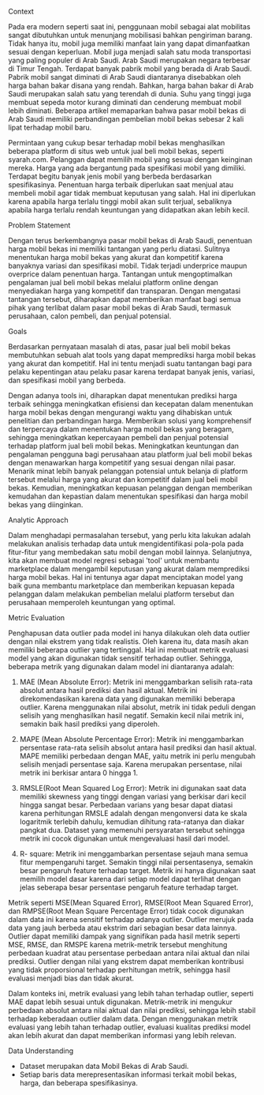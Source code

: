 Context


Pada era modern seperti saat ini, penggunaan mobil sebagai alat mobilitas sangat dibutuhkan untuk menunjang mobilisasi bahkan pengiriman barang. Tidak hanya itu, mobil juga memiliki manfaat lain yang dapat dimanfaatkan sesuai dengan keperluan. Mobil juga menjadi salah satu moda transportasi yang paling populer di Arab Saudi. Arab Saudi merupakan negara terbesar di Timur Tengah. Terdapat banyak pabrik mobil yang berada di Arab Saudi. Pabrik mobil sangat diminati di Arab Saudi diantaranya disebabkan oleh harga bahan bakar disana yang rendah. Bahkan, harga bahan bakar di Arab Saudi merupakan salah satu yang terendah di dunia. Suhu yang tinggi juga membuat sepeda motor kurang diminati dan cenderung membuat mobil lebih diminati. Beberapa artikel memaparkan bahwa pasar mobil bekas di Arab Saudi memiliki perbandingan pembelian mobil bekas sebesar 2 kali lipat terhadap mobil baru.

Permintaan yang cukup besar terhadap mobil bekas menghasilkan beberapa platform di situs web untuk jual beli mobil bekas, seperti syarah.com. Pelanggan dapat memilih mobil yang sesuai dengan keinginan mereka. Harga yang ada bergantung pada spesifikasi mobil yang dimiliki. Terdapat begitu banyak jenis mobil yang berbeda berdasarkan spesifikasinya. Penentuan harga terbaik diperlukan saat menjual atau membeli mobil agar tidak membuat keputusan yang salah. Hal ini diperlukan karena apabila harga terlalu tinggi mobil akan sulit terjual, sebaliknya apabila harga terlalu rendah keuntungan yang didapatkan akan lebih kecil. 

Problem Statement


Dengan terus berkembangnya pasar mobil bekas di Arab Saudi, penentuan harga mobil bekas ini memiliki tantangan yang perlu diatasi. Sulitnya menentukan harga mobil bekas yang akurat dan kompetitif karena banyaknya variasi dan spesifikasi mobil. Tidak terjadi underprice maupun overprice dalam penentuan harga. Tantangan untuk mengoptimalkan pengalaman jual beli mobil bekas melalui platform online dengan menyediakan harga yang kompetitif dan transparan. Dengan mengatasi tantangan tersebut, diharapkan dapat memberikan manfaat bagi semua pihak yang terlibat dalam pasar mobil bekas di Arab Saudi, termasuk perusahaan, calon pembeli, dan penjual potensial. 


Goals

Berdasarkan pernyataan masalah di atas, pasar jual beli mobil bekas membutuhkan sebuah alat tools yang dapat memprediksi harga mobil bekas yang akurat dan kompetitif. Hal ini tentu menjadi suatu tantangan bagi para pelaku kepentingan atau pelaku pasar karena terdapat banyak jenis, variasi, dan spesifikasi mobil yang berbeda. 

Dengan adanya tools ini, diharapkan dapat menentukan prediksi harga terbaik sehingga meningkatkan efisiensi dan kecepatan dalam menentukan harga mobil bekas dengan mengurangi waktu yang dihabiskan untuk penelitian dan perbandingan harga. Memberikan solusi yang komprehensif dan terpercaya dalam menentukan harga mobil bekas yang beragam, sehingga meningkatkan kepercayaan pembeli dan penjual potensial terhadap platform jual beli mobil bekas. Meningkatkan keuntungan dan pengalaman pengguna bagi perusahaan atau platform jual beli mobil bekas dengan menawarkan harga kompetitif yang sesuai dengan nilai pasar. Menarik minat lebih banyak pelanggan potensial untuk belanja di platform tersebut melalui harga yang akurat dan kompetitif dalam jual beli mobil bekas. Kemudian, meningkatkan kepuasan pelanggan dengan memberikan kemudahan dan kepastian dalam menentukan spesifikasi dan harga mobil bekas yang diinginkan.

Analytic Approach

Dalam menghadapi permasalahan tersebut, yang perlu kita lakukan adalah melakukan analisis terhadap data untuk mengidentifikasi pola-pola pada fitur-fitur yang membedakan satu mobil dengan mobil lainnya. Selanjutnya, kita akan membuat model regresi sebagai 'tool' untuk membantu marketplace dalam mengambil keputusan yang akurat dalam memprediksi harga mobil bekas. Hal ini tentunya agar dapat menciptakan model yang baik guna membantu marketplace dan memberikan kepuasan kepada pelanggan dalam melakukan pembelian melalui platform tersebut dan perusahaan memperoleh keuntungan yang optimal.

Metric Evaluation

Penghapusan data outlier pada model ini hanya dilakukan oleh data outlier dengan nilai ekstrem yang tidak realistis. Oleh karena itu, data masih akan memiliki beberapa outlier yang tertinggal. Hal ini membuat metrik evaluasi model yang akan digunakan tidak sensitif terhadap outlier. Sehingga, beberapa metrik yang digunakan dalam model ini diantaranya adalah:

1. MAE (Mean Absolute Error): Metrik ini menggambarkan selisih rata-rata absolut antara hasil prediksi dan hasil aktual. Metrik ini direkomendasikan karena data yang digunakan memiliki beberapa outlier. Karena menggunakan nilai absolut, metrik ini tidak peduli dengan selisih yang menghasilkan hasil negatif. Semakin kecil nilai metrik ini, semakin baik hasil prediksi yang diperoleh. 

2. MAPE (Mean Absolute Percentage Error): Metrik ini menggambarkan persentase rata-rata selisih absolut antara hasil prediksi dan hasil aktual. MAPE memiliki perbedaan dengan MAE, yaitu metrik ini perlu mengubah selisih menjadi persentase saja. Karena merupakan persentase, nilai metrik ini berkisar antara 0 hingga 1.

3. RMSLE(Root Mean Squared Log Error): Metrik ini digunakan saat data memiliki skewness yang tinggi dengan variasi yang berkisar dari kecil hingga sangat besar. Perbedaan varians yang besar dapat diatasi karena perhitungan RMSLE adalah dengan mengonversi data ke skala logaritmik terlebih dahulu, kemudian dihitung rata-ratanya dan diakar pangkat dua. Dataset yang memenuhi persyaratan tersebut sehingga metrik ini cocok digunakan untuk mengevaluasi hasil dari model.

4. R- square: Metrik ini menggambarkan persentase sejauh mana semua fitur mempengaruhi target. Semakin tinggi nilai persentasenya, semakin besar pengaruh feature terhadap target. Metrik ini hanya digunakan saat memilih model dasar karena dari setiap model dapat terlihat dengan jelas seberapa besar persentase pengaruh feature terhadap target.

Metrik seperti MSE(Mean Squared Error), RMSE(Root Mean Squared Error), dan RMPSE(Root Mean Square Percentage Error) tidak cocok digunakan dalam data ini karena sensitif terhadap adanya outlier. Outlier merujuk pada data yang jauh berbeda atau ekstrim dari sebagian besar data lainnya. Outlier dapat memiliki dampak yang signifikan pada hasil metrik seperti MSE, RMSE, dan RMSPE karena metrik-metrik tersebut menghitung perbedaan kuadrat atau persentase perbedaan antara nilai aktual dan nilai prediksi. Outlier dengan nilai yang ekstrem dapat memberikan kontribusi yang tidak proporsional terhadap perhitungan metrik, sehingga hasil evaluasi menjadi bias dan tidak akurat. 

Dalam konteks ini, metrik evaluasi yang lebih tahan terhadap outlier, seperti MAE dapat lebih sesuai untuk digunakan. Metrik-metrik ini mengukur perbedaan absolut antara nilai aktual dan nilai prediksi, sehingga lebih stabil terhadap keberadaan outlier dalam data. Dengan menggunakan metrik evaluasi yang lebih tahan terhadap outlier, evaluasi kualitas prediksi model akan lebih akurat dan dapat memberikan informasi yang lebih relevan.

Data Understanding
- Dataset merupakan data Mobil Bekas di Arab Saudi.
- Setiap baris data merepresentasikan informasi terkait mobil bekas, harga, dan beberapa spesifikasinya.
